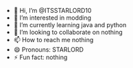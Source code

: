 - 👋 Hi, I’m @ITSSTARLORD10
- 👀 I’m interested in modding
- 🌱 I’m currently learning java and python
- 💞️ I’m looking to collaborate on nothing
- 📫 How to reach me nothing
- 😄 Pronouns: STARLORD
- ⚡ Fun fact: nothing

<!---
ITSSTARLORD10/ITSSTARLORD10 is a ✨ special ✨ repository because its `README.md` (this file) appears on your GitHub profile.
You can click the Preview link to take a look at your changes.
--->
